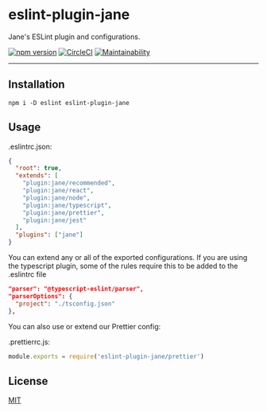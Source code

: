 # eslint-plugin-jane

Jane's ESLint plugin and configurations.

[![npm version](https://img.shields.io/npm/v/eslint-plugin-jane.svg)](https://npm.im/eslint-plugin-jane) [![CircleCI](https://circleci.com/gh/jane/eslint-plugin-jane.svg?style=svg)](https://circleci.com/gh/jane/eslint-plugin-jane) [![Maintainability](https://api.codeclimate.com/v1/badges/33e6dcb7e992c8d799e6/maintainability)](https://codeclimate.com/github/jane/eslint-plugin-jane/maintainability)

---

## Installation

`npm i -D eslint eslint-plugin-jane`

## Usage

.eslintrc.json:

```json
{
  "root": true,
  "extends": [
    "plugin:jane/recommended",
    "plugin:jane/react",
    "plugin:jane/node",
    "plugin:jane/typescript",
    "plugin:jane/prettier",
    "plugin:jane/jest"
  ],
  "plugins": ["jane"]
}
```

You can extend any or all of the exported configurations.
If you are using the typescript plugin, some of the rules require this to be
added to the .eslintrc file

```json
"parser": "@typescript-eslint/parser",
"parserOptions": {
  "project": "./tsconfig.json"
},
```

You can also use or extend our Prettier config:

.prettierrc.js:

```javascript
module.exports = require('eslint-plugin-jane/prettier')
```

## License

[MIT](./LICENSE.md)
